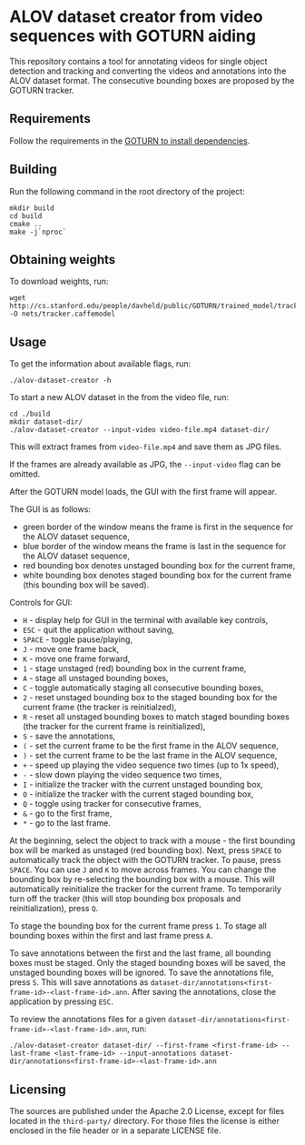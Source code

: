 # ALOV dataset creator from video sequences with GOTURN aiding

This repository contains a tool for annotating videos for single object detection and tracking and converting the videos and annotations into the ALOV dataset format.
The consecutive bounding boxes are proposed by the GOTURN tracker.

## Requirements

Follow the requirements in the [GOTURN to install dependencies](https://github.com/davheld/GOTURN#install-dependencies).

## Building

Run the following command in the root directory of the project:

    mkdir build
    cd build
    cmake ..
    make -j`nproc`

## Obtaining weights

To download weights, run:

    wget http://cs.stanford.edu/people/davheld/public/GOTURN/trained_model/tracker.caffemodel -O nets/tracker.caffemodel

## Usage

To get the information about available flags, run:

    ./alov-dataset-creator -h

To start a new ALOV dataset in the from the video file, run:

    cd ./build
    mkdir dataset-dir/
    ./alov-dataset-creator --input-video video-file.mp4 dataset-dir/

This will extract frames from `video-file.mp4` and save them as JPG files.

If the frames are already available as JPG, the `--input-video` flag can be omitted.

After the GOTURN model loads, the GUI with the first frame will appear.

The GUI is as follows:

- green border of the window means the frame is first in the sequence for the ALOV dataset sequence,
- blue border of the window means the frame is last in the sequence for the ALOV dataset sequence,
- red bounding box denotes unstaged bounding box for the current frame,
- white bounding box denotes staged bounding box for the current frame (this bounding box will be saved).

Controls for GUI:

- `H` - display help for GUI in the terminal with available key controls,
- `ESC` - quit the application without saving,
- `SPACE` - toggle pause/playing,
- `J` - move one frame back,
- `K` - move one frame forward,
- `1` - stage unstaged (red) bounding box in the current frame,
- `A` - stage all unstaged bounding boxes,
- `C` - toggle automatically staging all consecutive bounding boxes,
- `2` - reset unstaged bounding box to the staged bounding box for the current frame (the tracker is reinitialzed),
- `R` - reset all unstaged bounding boxes to match staged bounding boxes (the tracker for the current frame is reinitialized),
- `S` - save the annotations,
- `(` - set the current frame to be the first frame in the ALOV sequence,
- `)` - set the current frame to be the last frame in the ALOV sequence,
- `+` - speed up playing the video sequence two times (up to 1x speed),
- `-` - slow down playing the video sequence two times,
- `I` - initialize the tracker with the current unstaged bounding box,
- `O` - initialize the tracker with the current staged bounding box,
- `Q` - toggle using tracker for consecutive frames,
- `&` - go to the first frame,
- `*` - go to the last frame.

At the beginning, select the object to track with a mouse - the first bounding box will be marked as unstaged (red bounding box).
Next, press `SPACE` to automatically track the object with the GOTURN tracker.
To pause, press `SPACE`.
You can use `J` and `K` to move across frames.
You can change the bounding box by re-selecting the bounding box with a mouse.
This will automatically reinitialize the tracker for the current frame.
To temporarily turn off the tracker (this will stop bounding box proposals and reinitialization), press `Q`.

To stage the bounding box for the current frame press `1`.
To stage all bounding boxes within the first and last frame press `A`.

To save annotations between the first and the last frame, all bounding boxes must be staged.
Only the staged bounding boxes will be saved, the unstaged bounding boxes will be ignored.
To save the annotations file, press `S`.
This will save annotations as `dataset-dir/annotations<first-frame-id>-<last-frame-id>.ann`.
After saving the annotations, close the application by pressing `ESC`.

To review the annotations files for a given `dataset-dir/annotations<first-frame-id>-<last-frame-id>.ann`, run:

    ./alov-dataset-creator dataset-dir/ --first-frame <first-frame-id> --last-frame <last-frame-id> --input-annotations dataset-dir/annotations<first-frame-id>-<last-frame-id>.ann

## Licensing

The sources are published under the Apache 2.0 License, except for files located in the `third-party/` directory.
For those files the license is either enclosed in the file header or in a separate LICENSE file.
